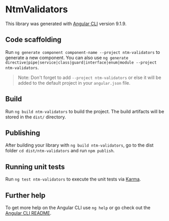 # NtmValidators

This library was generated with [Angular CLI](https://github.com/angular/angular-cli) version 9.1.9.

## Code scaffolding

Run `ng generate component component-name --project ntm-validators` to generate a new component. You can also use `ng generate directive|pipe|service|class|guard|interface|enum|module --project ntm-validators`.
> Note: Don't forget to add `--project ntm-validators` or else it will be added to the default project in your `angular.json` file. 

## Build

Run `ng build ntm-validators` to build the project. The build artifacts will be stored in the `dist/` directory.

## Publishing

After building your library with `ng build ntm-validators`, go to the dist folder `cd dist/ntm-validators` and run `npm publish`.

## Running unit tests

Run `ng test ntm-validators` to execute the unit tests via [Karma](https://karma-runner.github.io).

## Further help

To get more help on the Angular CLI use `ng help` or go check out the [Angular CLI README](https://github.com/angular/angular-cli/blob/master/README.md).
